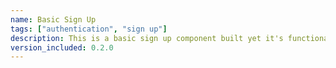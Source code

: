 ```yaml
---
name: Basic Sign Up
tags: ["authentication", "sign up"]
description: This is a basic sign up component built yet it's functional. The purpose of it is to provide you basic UI that you can modify to fit your needs.
version_included: 0.2.0
---
```

